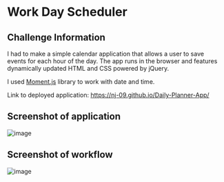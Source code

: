 # Work Day Scheduler

## Challenge Information

I had to make a simple calendar application that allows a user to save events for each hour of the day. The app runs in the browser and features dynamically updated HTML and CSS powered by jQuery.

I used [Moment.js](https://momentjs.com/) library to work with date and time.

 Link to deployed application: https://nj-09.github.io/Daily-Planner-App/

## Screenshot of application

![image](https://user-images.githubusercontent.com/119903128/223286915-8a4ca28b-7a0c-4f49-965a-4ad2ac5fdc86.png)

 
## Screenshot of workflow

![image](https://user-images.githubusercontent.com/119903128/223286246-ec9ae133-8a6c-484b-892d-48e9d1d233b4.png)

## 
